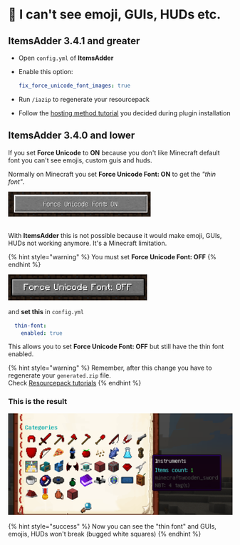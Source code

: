# 👀 I can't see emoji, GUIs, HUDs etc.

## ItemsAdder 3.4.1 and greater

* Open `config.yml` of **ItemsAdder**
*   Enable this option:&#x20;

    ```yaml
    fix_force_unicode_font_images: true
    ```
* Run `/iazip` to regenerate your resourcepack
* Follow the [hosting method tutorial](../plugin-usage/resourcepack-hosting/) you decided during plugin installation

## ItemsAdder 3.4.0 and lower

If you set **Force Unicode** to **ON** because you don't like Minecraft default font you can't see emojis, custom guis and huds.

Normally on Minecraft you set **Force Unicode Font: ON** to get the _"thin font"_.

![](<../.gitbook/assets/immagine (35).png>)

\
With **ItemsAdder** this is not possible because it would make emoji, GUIs, HUDs not working anymore. It's a Minecraft limitation.

{% hint style="warning" %}
You must set **Force Unicode Font: OFF**
{% endhint %}

![](<../.gitbook/assets/immagine (28).png>)

and **set this** in `config.yml`

```yaml
  thin-font:
    enabled: true
```

This allows you to set **Force Unicode Font: OFF** but still have the thin font enabled.

{% hint style="warning" %}
Remember, after this change you have to regenerate your `generated.zip` file.\
Check [Resourcepack tutorials](../plugin-usage/resourcepack-hosting/)
{% endhint %}

### This is the result

![](../.gitbook/assets/immagine.png)

{% hint style="success" %}
Now you can see the "thin font" and GUIs, emojis, HUDs won't break (bugged white squares)
{% endhint %}

